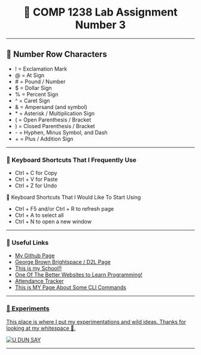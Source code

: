 <h1 align="center">
  📂 COMP 1238 Lab Assignment Number 3
</h1>

<hr>

<h2>🔢 Number Row Characters</h2>

<ul>
  <li>! = Exclamation Mark</li>
  <li>@ = At Sign</li>
  <li># = Pound / Number</li>
  <li>$ = Dollar Sign</li>
  <li>% = Percent Sign</li>
  <li>^ = Caret Sign</li>
  <li>& = Ampersand (and symbol)</li>
  <li>* = Asterisk / Multiplication Sign</li>
  <li>( = Open Parenthesis / Bracket</li>
  <li>) = Closed Parenthesis / Bracket</li>
  <li>- = Hyphen, Minus Symbol, and Dash</li>
  <li>+ = Plus / Addition Sign</li>
</ul>

<hr>

<h3>💬 Keyboard Shortcuts That I Frequently Use</h3>

<ul>
  <li>Ctrl + C for Copy</li>
  <li>Ctrl + V for Paste</li>
  <li>Ctrl + Z for Undo</li>
</ul>

<p>💬 Keyboard Shortcuts That I Would Like To Start Using</p>

<ul>
  <li>Ctrl + F5 and/or Ctrl + R to refresh page</li>
  <li>Ctrl + A to select all</li>
  <li>Ctrl + N to open a new window</li>
</ul>

<hr>

<h3>🔗 Useful Links</h2>

<ul>
  <li><a href="https://github.com/ravioleye">My Github Page</a></li>
  <li><a href="https://www.georgebrown.ca/teaching-and-learning-exchange/educational-technology/d2l-brightspace">George Brown Brightspace / D2L Page</a></li>
  <li><a href="https://www.georgebrown.ca/">This is my School!!</a></li>
  <li><a href="https://www.w3schools.com/">One Of The Better Websites to Learn Programming!</a></li>
  <li><a href="https://app.atklass.com/login">Attendance Tracker</a></li>
  <li><a href="/_config.yml>">This is MY Page About Some CLI Commands</li>
</ul>

<hr>

<h3>💭 Experiments</h3>

<p>This place is where I put my experimentations and wild ideas. Thanks for looking at my whitespace 🦀.</p>

<img src="https://i.pinimg.com/736x/bd/71/fc/bd71fcbb1791333b3ded1c23627f6fc7.jpg" alt="U DUN SAY">

<hr>

